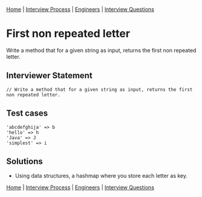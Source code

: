 [Home](../../../README.md) |
[Interview Process](../../README.md) |
[Engineers](../README.md) |
[Interview Questions](README.md)

# First non repeated letter

Write a method that for a given string as input, returns the first non repeated letter.

## Interviewer Statement
```
// Write a method that for a given string as input, returns the first non repeated letter.
```

## Test cases
```
'abcdefghija' => b
'hello' => h
'Java' => J
'simplest' => i
```

## Solutions
- Using data structures, a hashmap where you store each letter as key.

[Home](../../../README.md) |
[Interview Process](../../README.md) |
[Engineers](../README.md) |
[Interview Questions](README.md)
